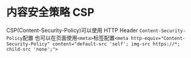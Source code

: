 # 内容安全策略 CSP

CSP(Content-Security-Policy)可以使用 HTTP Header `Content-Security-Policy`配置
也可以在页面使用`<meta>`标签配置`<meta http-equiv="Content-Security-Policy" content="default-src 'self'; img-src https://*; child-src 'none';">`
